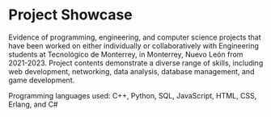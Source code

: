 # Project Showcase

Evidence of programming, engineering, and computer science projects that have been worked on either individually or collaboratively with Engineering students at Tecnológico de Monterrey, in Monterrey, Nuevo León from 2021-2023. Project contents demonstrate a diverse range of skills, including web development, networking, data analysis, database management, and game development.

Programming languages used:
C++, Python, SQL, JavaScript, HTML, CSS, Erlang, and C#
